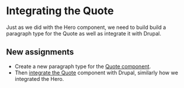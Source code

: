 # Integrating the Quote

Just as we did with the Hero component, we need to build build a paragraph type for the Quote as well as integrate it with Drupal.

## New assignments

* Create a new paragraph type for the [Quote component](../component-lifecycle/hero-paragraph-type.md).
* Then [integrate the Quote](../component-lifecycle/getting-twig-variables.md) component with Drupal, similarly how we integrated the Hero. 

